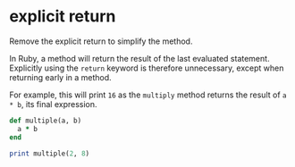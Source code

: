 # explicit return

Remove the explicit return to simplify the method.

In Ruby, a method will return the result of the last evaluated statement. Explicitly using the `return` keyword is therefore unnecessary, except when returning early in a method.

For example, this will print `16` as the `multiply` method returns the result of `a * b`, its final expression.

```ruby
def multiple(a, b)
  a * b
end

print multiple(2, 8)
```
